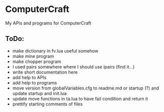 # ComputerCraft
My APIs and programs for ComputerCraft


## ToDo:
- make dictionary in fv.lua useful somehow
- make mine program
- make chopper program
- I used pairs somewhere where I should use ipairs (find it...)
- write short documentation here
- add help to APIs
- add help to programs
- move version from globalVariables.cfg to readme.md or startup (?) and update startup and init.lua
- update move functions in ta.lua to have fail condition and return it
- prettify starting comments of files
